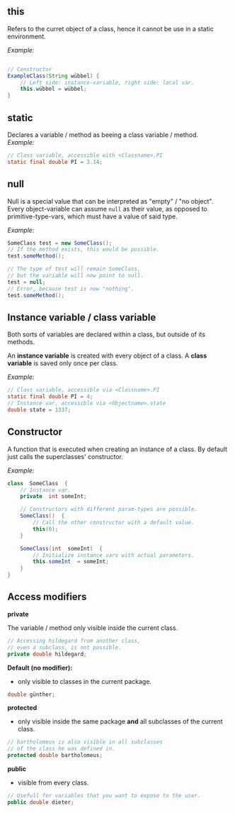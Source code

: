 ## this

Refers to the curret object of a class, hence it cannot be use in a static environment.

_Example:_

```java

// Constructor
ExampleClass(String wübbel) {
	// Left side: instance-variable, right side: local var.
	this.wübbel = wübbel;
}
```

## static

Declares a variable / method as beeing a class variable / method.  
_Example:_

```java
// Class variable, accessible with <Classname>.PI
static final double PI = 3.14;
```

## null

Null is a special value that can be interpreted as "empty" / "no object".
Every object-variable can assume `null` as their value,
as opposed to primitive-type-vars, which must have a value of said type.

_Example:_

```java
SomeClass test = new SomeClass();
// If the method exists, this would be possible.
test.someMethod();

// The type of test will remain SomeClass,
// but the variable will now point to null.
test = null;
// Error, because test is now "nothing".
test.someMethod();
```

## Instance variable / class variable

Both sorts of variables are declared within a class, but outside of its methods.

An **instance variable** is created with every object of a class.
A **class variable** is saved only once per class.

_Example:_

```java
// Class variable, accessible via <Classname>.PI
static final double PI = 4;
// Instance var, accessible via <Objectname>.state
double state = 1337;
```

## Constructor

A function that is executed when creating an instance of a class.
By default just calls the superclasses' constructor.

_Example:_

```java
class  SomeClass  {
	// Instance var.
	private  int someInt;

	// Constructors with different param-types are possible.
	SomeClass()  {
		// Call the other constructor with a default value.
		this(0);
	}

	SomeClass(int  someInt)  {
		// Initialize instance vars with actual parameters.
		this.someInt  = someInt;
	}
}
```

## Access modifiers

**private**

The variable / method only visible inside the current class.

```java
// Accessing hildegard from another class,
// even a subclass, is not possible.
private double hildegard;
```

**Default (no modifier):**

- only visible to classes in the current package.

```java
double günther;
```

**protected**

- only visible inside the same package **and** all subclasses of the current class.

```java
// bartholomeus is also visible in all subclasses
// of the class he was defined in.
protected double bartholomeus;
```

**public**

- visible from every class.

```java
// Usefull for variables that you want to expose to the user.
public double dieter;
```
